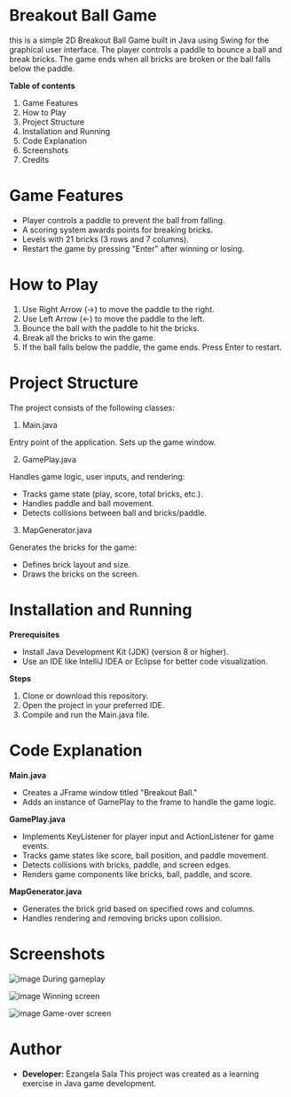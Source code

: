 # **Breakout Ball Game**

this is a simple 2D Breakout Ball Game built in Java using Swing for the graphical user interface. The player controls a paddle to bounce a ball and break bricks. The game ends when all bricks are broken or the ball falls below the paddle.


**Table of contents**
1. Game Features
2. How to Play
3. Project Structure
4. Installation and Running
5. Code Explanation
6. Screenshots
7. Credits


# **Game Features**
* Player controls a paddle to prevent the ball from falling.
* A scoring system awards points for breaking bricks.
* Levels with 21 bricks (3 rows and 7 columns).
* Restart the game by pressing "Enter" after winning or losing.


# **How to Play**
1. Use Right Arrow (→) to move the paddle to the right.
2. Use Left Arrow (←) to move the paddle to the left.
3. Bounce the ball with the paddle to hit the bricks.
4. Break all the bricks to win the game.
5. If the ball falls below the paddle, the game ends. Press Enter to restart.


# **Project Structure**

The project consists of the following classes:
1. Main.java
   
Entry point of the application. Sets up the game window.

2. GamePlay.java

   
Handles game logic, user inputs, and rendering:
* Tracks game state (play, score, total bricks, etc.).
* Handles paddle and ball movement.
* Detects collisions between ball and bricks/paddle.

3. MapGenerator.java
   
Generates the bricks for the game:
* Defines brick layout and size.
* Draws the bricks on the screen.

# **Installation and Running**

**Prerequisites**
* Install Java Development Kit (JDK) (version 8 or higher).
* Use an IDE like IntelliJ IDEA or Eclipse for better code visualization.
  
**Steps**
1. Clone or download this repository.
2. Open the project in your preferred IDE.
3. Compile and run the Main.java file.


# **Code Explanation**
**Main.java**
* Creates a JFrame window titled "Breakout Ball."
* Adds an instance of GamePlay to the frame to handle the game logic.

**GamePlay.java**
* Implements KeyListener for player input and ActionListener for game events.
* Tracks game states like score, ball position, and paddle movement.
* Detects collisions with bricks, paddle, and screen edges.
* Renders game components like bricks, ball, paddle, and score.

**MapGenerator.java**
* Generates the brick grid based on specified rows and columns.
* Handles rendering and removing bricks upon collision.


# **Screenshots**
![image](https://github.com/user-attachments/assets/cd3b1ecf-15f5-43fc-8dbf-54ce57b873fb)
During gameplay

![image](https://github.com/user-attachments/assets/cd6a17f5-943f-47d8-b4df-c93007999138)
Winning screen

![image](https://github.com/user-attachments/assets/9730ac62-d848-4880-9e2b-4a194dde52a3)
Game-over screen


# **Author**
* **Developer:** Ezangela Sala
This project was created as a learning exercise in Java game development.

